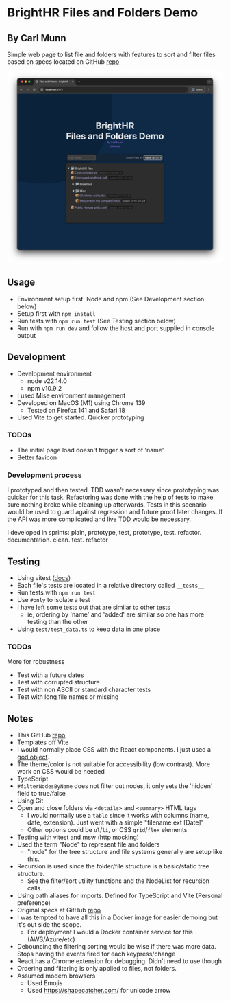 # BrightHR Files and Folders Demo

## By Carl Munn

Simple web page to list file and folders with features to sort and filter files based on specs located on GitHub [repo](https://github.com/brighthr/Front-End-Tech-Tasks/blob/main/junior-and-middleweight.md)

![Image](./media/example-screenshot.png)

## Usage
- Environment setup first. Node and npm (See Development section below)
- Setup first with `npm install`
- Run tests with `npm run test` (See Testing section below)
- Run with `npm run dev` and follow the host and port supplied in console output

## Development
- Development environment
  - node v22.14.0
  - npm v10.9.2
- I used Mise environment management
- Developed on MacOS (M1) using Chrome 139
  - Tested on Firefox 141 and Safari 18
- Used Vite to get started. Quicker prototyping

### TODOs
- The initial page load doesn't trigger a sort of 'name'
- Better favicon

### Development process
I prototyped and then tested. TDD wasn't necessary since prototyping was quicker for this task. Refactoring was done with the help of tests to make sure nothing broke while cleaning up afterwards. Tests in this scenario would be used to guard against regression and future proof later changes. If the API was more complicated and live TDD would be necessary.

I developed in sprints: plain, prototype, test, prototype, test. refactor. documentation. clean. test. refactor

## Testing
- Using vitest ([docs](https://vitest.dev/api/expect.html))
- Each file's tests are located in a relative directory called `__tests__`
- Run tests with `npm run test`
- Use `#only` to isolate a test
- I have left some tests out that are similar to other tests
  - ie, ordering by 'name' and 'added' are similar so one has more testing than the other
- Using `test/test_data.ts` to keep data in one place

### TODOs
More for robustness
- Test with a future dates
- Test with corrupted structure
- Test with non ASCII or standard character tests
- Test with long file names or missing

## Notes
- This GitHub [repo](https://github.com/carlmunn/demo-brighthr-folder-files)
- Templates off Vite
- I would normally place CSS with the React components. I just used a [god object](https://en.wikipedia.org/wiki/God_object).
- The theme/color is not suitable for accessibility (low contrast). More work on CSS would be needed
- TypeScript
- `#filterNodesByName` does not filter out nodes, it only sets the 'hidden' field to true/false
- Using Git
- Open and close folders via `<details>` and `<summary>` HTML tags
  - I would normally use a `table` since it works with columns (name, date, extension). Just went with a simple "filename.ext [Date]"
  - Other options could be `ul`/`li`, or CSS `grid`/`flex` elements
- Testing with vitest and msw (http mocking)
- Used the term "Node" to represent file and folders
  - "node" for the tree structure and file systems generally are setup like this.
- Recursion is used since the folder/file structure is a basic/static tree structure.
  - See the filter/sort utility functions and the NodeList for recursion calls.
- Using path aliases for imports. Defined for TypeScript and Vite (Personal preference)
- Original specs at GitHub [repo](https://github.com/brighthr/Front-End-Tech-Tasks/blob/main/junior-and-middleweight.md)
- I was tempted to have all this in a Docker image for easier demoing but it's out side the scope.
  - For deployment I would a Docker container service for this (AWS/Azure/etc)
- Debouncing the filtering sorting would be wise if there was more data. Stops having the events fired for each keypress/change
- React has a Chrome extension for debugging. Didn't need to use though
- Ordering and filtering is only applied to files, not folders.
- Assumed modern browsers
  - Used Emojis
  - Used https://shapecatcher.com/ for unicode arrow